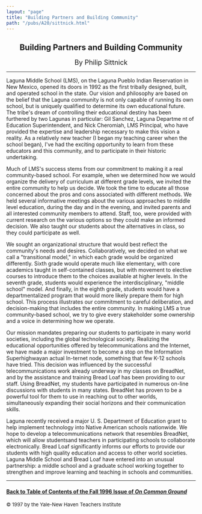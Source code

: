 ```yaml
---
layout: "page"
title: "Building Partners and Building Community"
path: "/pubs/A20/sittnick.html"
---
```

<main>
<center><h2>Building Partners and Building Community</h2>
<font size="+1">By Philip Sittnick</font>
</center><hr/>
Laguna Middle School (LMS), on the Laguna Pueblo Indian Reservation in New
Mexico, opened its doors in 1992 as the first tribally designed, built,
and operated school in the state.  Our vision and philosophy are based on
the belief that the Laguna community is not only capable of running its
own school, but is uniquely qualified to determine its own educational
future.  The tribe's dream of controlling their educational destiny has
been furthered by two Lagunas in particular:  Gil Sanchez, Laguna Departme
nt of Education Superintendent, and Nick Cheromiah, LMS Principal, who
have provided the expertise and leadership necessary to make this vision a
reality.  As a relatively new teacher (I began my teaching career when the
school began), I've had the exciting opportunity to learn from these
educators and this community, and to participate in their historic
undertaking.<p>
Much of LMS's success stems from our commitment to making it a real
community-based school.  For example, when we determined how we would
organize the delivery of curriculum at different grade levels, we invited
the entire community to help us decide.  We
took the time to educate all those concerned about the pros and cons
associated with different methods.  We held several informative meetings
about the various approaches to middle level education, during the day and
in the evening, and invited parents and all interested community members
to attend.  Staff, too, were provided with current research on the various
options so they could make an informed decision.  We also taught our
students about the alternatives in class, so they could participate as
well.</p><p>
We sought an organizational structure that would best reflect the
community's needs and desires.  Collaboratively, we decided on what we
call a "transitional model," in which each grade would be organized
differently.  Sixth grade would operate much like elementary, with core
academics taught in self-contained classes, but with movement to elective
courses to introduce them to the choices available at higher levels.  In
the seventh grade, students would experience the interdisciplinary,
"middle school" model.  And finally, in the eighth grade, students would
have a departmentalized program that would more likely prepare them for
high school.  This process illustrates our commitment to careful
deliberation, and decision-making that includes the entire community.  In
making LMS a true community-based school, we try to give every stakeholder
some ownership and a voice in determining how we operate.</p><p>
Our mission mandates preparing our students to participate in many world
societies, including the global technological society.  Realizing the
educational opportunities offered by telecommunications and the Internet,
we have made a major investment to become a stop on the Information
Superhighway­an actual In-ternet node, something that few K-12
schools have tried.  This decision was influenced by the successful
telecommunications work already underway in my classes on BreadNet, and by
the assistance
and training Bread Loaf has been providing to our staff.  Using BreadNet,
my students have participated in numerous on-line discussions with
students in many states.  BreadNet has proven to be a powerful tool for
them to use in reaching out to other worlds, simultaneously expanding
their social horizons and their communication skills.</p><p>
Laguna recently received a major U. S. Department of Education grant to
help implement technology into Native American schools nationwide.  We
hope to develop a telecommunications network that resembles BreadNet,
which will allow studentsand teachers in participating schools to
collaborate electronically.  Bread Loaf significantly informs our efforts
to provide our students with high quality education and access to other
world societies.  Laguna Middle School and Bread Loaf have entered into an
unusual partnership:  a middle school and a graduate school working
together to strengthen and improve learning and teaching in schools and
communities.  
</p><hr/>
<h4><a href=".\">Back to
Table of Contents of the Fall 1996 Issue of <i>On Common
Ground</i></a>
</h4>
<font size="-1">© 1997 by the Yale-New Haven Teachers Institute
</font></main>